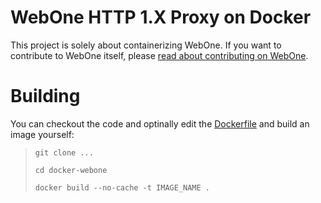 # WebOne HTTP 1.X Proxy on Docker
This project is solely about containerizing WebOne. If you want to contribute to WebOne itself, please [read about contributing on WebOne](https://github.com/atauenis/webone/blob/master/CONTRIBUTING.md).

# Building

You can checkout the code and optinally edit the [Dockerfile](Dockerfile) and build an image yourself: 

> `git clone ...`
> 
> `cd docker-webone`
> 
> `docker build --no-cache -t IMAGE_NAME .`